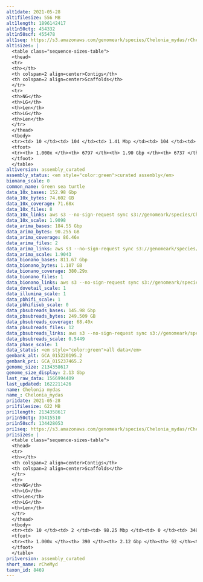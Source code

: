```yaml
---
alt1date: 2021-05-28
alt1filesize: 556 MB
alt1length: 1896142417
alt1n50ctg: 454332
alt1n50scf: 455478
alt1seq: https://s3.amazonaws.com/genomeark/species/Chelonia_mydas/rCheMyd1/assembly_curated/rCheMyd1.alt.cur.20210528.fasta.gz
alt1sizes: |
  <table class="sequence-sizes-table">
  <thead>
  <tr>
  <th></th>
  <th colspan=2 align=center>Contigs</th>
  <th colspan=2 align=center>Scaffolds</th>
  </tr>
  <tr>
  <th>NG</th>
  <th>LG</th>
  <th>Len</th>
  <th>LG</th>
  <th>Len</th>
  </tr>
  </thead>
  <tbody>
  <tr><td> 10 </td><td> 104 </td><td> 1.41 Mbp </td><td> 104 </td><td> 1.41 Mbp </td></tr>  <tr><td> 20 </td><td> 265 </td><td> 1.00 Mbp </td><td> 265 </td><td> 1.00 Mbp </td></tr>  <tr><td> 30 </td><td> 483 </td><td> 0.77 Mbp </td><td> 482 </td><td> 0.77 Mbp </td></tr>  <tr><td> 40 </td><td> 766 </td><td> 0.59 Mbp </td><td> 765 </td><td> 0.59 Mbp </td></tr>  <tr style="background-color:#cccccc;"><td> 50 </td><td> 1133 </td><td> 0.45 Mbp </td><td> 1131 </td><td> 0.46 Mbp </td></tr>  <tr><td> 60 </td><td> 1612 </td><td> 0.35 Mbp </td><td> 1608 </td><td> 0.35 Mbp </td></tr>  <tr><td> 70 </td><td> 2261 </td><td> 0.25 Mbp </td><td> 2254 </td><td> 0.25 Mbp </td></tr>  <tr><td> 80 </td><td> 3157 </td><td> 0.18 Mbp </td><td> 3144 </td><td> 0.18 Mbp </td></tr>  <tr><td> 90 </td><td> 4412 </td><td> 0.13 Mbp </td><td> 4387 </td><td> 0.13 Mbp </td></tr>  <tr><td> 100 </td><td> 6796 </td><td> 220  bp </td><td> 6736 </td><td> 220  bp </td></tr>  </tbody>
  <tfoot>
  <tr><th> 1.000x </th><th> 6797 </th><th> 1.90 Gbp </th><th> 6737 </th><th> 1.90 Gbp </th></tr>
  </tfoot>
  </table>
alt1version: assembly_curated
assembly_status: <em style="color:green">curated assembly</em>
bionano_scale: 0
common_name: Green sea turtle
data_10x_bases: 152.98 Gbp
data_10x_bytes: 74.602 GB
data_10x_coverage: 71.68x
data_10x_files: 8
data_10x_links: aws s3 --no-sign-request sync s3://genomeark/species/Chelonia_mydas/rCheMyd1/genomic_data/10x/ .<br>
data_10x_scale: 1.9098
data_arima_bases: 184.55 Gbp
data_arima_bytes: 90.255 GB
data_arima_coverage: 86.46x
data_arima_files: 2
data_arima_links: aws s3 --no-sign-request sync s3://genomeark/species/Chelonia_mydas/rCheMyd1/genomic_data/arima/ .<br>
data_arima_scale: 1.9043
data_bionano_bases: 811.67 Gbp
data_bionano_bytes: 1.187 GB
data_bionano_coverage: 380.29x
data_bionano_files: 1
data_bionano_links: aws s3 --no-sign-request sync s3://genomeark/species/Chelonia_mydas/rCheMyd1/genomic_data/bionano/ .<br>
data_dovetail_scale: 1
data_illumina_scale: 1
data_pbhifi_scale: 1
data_pbhifisub_scale: 0
data_pbsubreads_bases: 145.98 Gbp
data_pbsubreads_bytes: 249.509 GB
data_pbsubreads_coverage: 68.40x
data_pbsubreads_files: 12
data_pbsubreads_links: aws s3 --no-sign-request sync s3://genomeark/species/Chelonia_mydas/rCheMyd1/genomic_data/pacbio/ . --exclude "*ccs*bam*"<br>
data_pbsubreads_scale: 0.5449
data_phase_scale: 1
data_status: <em style="color:green">all data</em>
genbank_alt: GCA_015220195.2
genbank_pri: GCA_015237465.2
genome_size: 2134358617
genome_size_display: 2.13 Gbp
last_raw_data: 1566994409
last_updated: 1622211426
name: Chelonia mydas
name_: Chelonia_mydas
pri1date: 2021-05-28
pri1filesize: 622 MB
pri1length: 2134358617
pri1n50ctg: 39415510
pri1n50scf: 134428053
pri1seq: https://s3.amazonaws.com/genomeark/species/Chelonia_mydas/rCheMyd1/assembly_curated/rCheMyd1.pri.cur.20210528.fasta.gz
pri1sizes: |
  <table class="sequence-sizes-table">
  <thead>
  <tr>
  <th></th>
  <th colspan=2 align=center>Contigs</th>
  <th colspan=2 align=center>Scaffolds</th>
  </tr>
  <tr>
  <th>NG</th>
  <th>LG</th>
  <th>Len</th>
  <th>LG</th>
  <th>Len</th>
  </tr>
  </thead>
  <tbody>
  <tr><td> 10 </td><td> 2 </td><td> 98.25 Mbp </td><td> 0 </td><td> 348.27 Mbp </td></tr>  <tr><td> 20 </td><td> 4 </td><td> 79.44 Mbp </td><td> 1 </td><td> 262.51 Mbp </td></tr>  <tr><td> 30 </td><td> 7 </td><td> 62.58 Mbp </td><td> 2 </td><td> 204.12 Mbp </td></tr>  <tr><td> 40 </td><td> 11 </td><td> 45.40 Mbp </td><td> 3 </td><td> 142.32 Mbp </td></tr>  <tr style="background-color:#cccccc;"><td> 50 </td><td> 16 </td><td style="background-color:#88ff88;"> 39.42 Mbp </td><td> 4 </td><td style="background-color:#88ff88;"> 134.43 Mbp </td></tr>  <tr><td> 60 </td><td> 22 </td><td> 33.72 Mbp </td><td> 6 </td><td> 123.87 Mbp </td></tr>  <tr><td> 70 </td><td> 29 </td><td> 26.64 Mbp </td><td> 8 </td><td> 101.62 Mbp </td></tr>  <tr><td> 80 </td><td> 39 </td><td> 17.72 Mbp </td><td> 10 </td><td> 79.52 Mbp </td></tr>  <tr><td> 90 </td><td> 55 </td><td> 8.65 Mbp </td><td> 16 </td><td> 25.20 Mbp </td></tr>  <tr><td> 100 </td><td> 389 </td><td> 71  bp </td><td> 91 </td><td> 3.06 Kbp </td></tr>  </tbody>
  <tfoot>
  <tr><th> 1.000x </th><th> 390 </th><th> 2.12 Gbp </th><th> 92 </th><th> 2.13 Gbp </th></tr>
  </tfoot>
  </table>
pri1version: assembly_curated
short_name: rCheMyd
taxon_id: 8469
---
```

